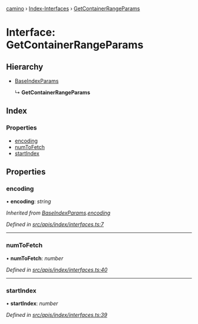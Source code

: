 [camino](../README.md) › [Index-Interfaces](../modules/index_interfaces.md) › [GetContainerRangeParams](index_interfaces.getcontainerrangeparams.md)

# Interface: GetContainerRangeParams

## Hierarchy

* [BaseIndexParams](index_interfaces.baseindexparams.md)

  ↳ **GetContainerRangeParams**

## Index

### Properties

* [encoding](index_interfaces.getcontainerrangeparams.md#encoding)
* [numToFetch](index_interfaces.getcontainerrangeparams.md#numtofetch)
* [startIndex](index_interfaces.getcontainerrangeparams.md#startindex)

## Properties

###  encoding

• **encoding**: *string*

*Inherited from [BaseIndexParams](index_interfaces.baseindexparams.md).[encoding](index_interfaces.baseindexparams.md#encoding)*

*Defined in [src/apis/index/interfaces.ts:7](https://github.com/chain4travel/caminojs/blob/ca67b81/src/apis/index/interfaces.ts#L7)*

___

###  numToFetch

• **numToFetch**: *number*

*Defined in [src/apis/index/interfaces.ts:40](https://github.com/chain4travel/caminojs/blob/ca67b81/src/apis/index/interfaces.ts#L40)*

___

###  startIndex

• **startIndex**: *number*

*Defined in [src/apis/index/interfaces.ts:39](https://github.com/chain4travel/caminojs/blob/ca67b81/src/apis/index/interfaces.ts#L39)*

